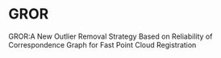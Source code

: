 # GROR
GROR:A New Outlier Removal Strategy Based on Reliability of Correspondence Graph for Fast Point Cloud Registration
